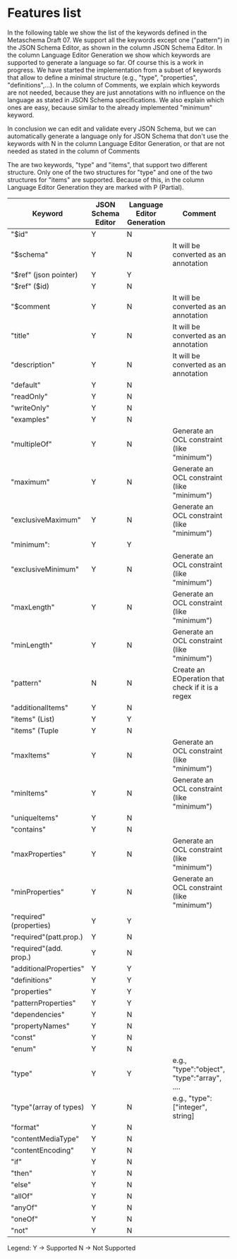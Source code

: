 # Features list

In the following table we show the list of the keywords defined in the Metaschema Draft 07.
We support all the keywords except one ("pattern") in the JSON Schema Editor, as shown in the column JSON Schema Editor.
In the column Language Editor Generation we show which keywords are supported to generate a language so far. Of course this is a work in progress.
We have started the implementation from a subset of keywords that allow to define a minimal structure (e.g., "type", "properties", "definitions",...).
In the column of Comments, we explain which keywords are not needed, because they are just annotations with no influence on the language as stated in
JSON  Schema specifications. We also explain which ones are easy, because similar to the already implemented "minimum" keyword.

In conclusion we can edit and validate every JSON Schema, but we can automatically generate a language only for JSON Schema that don't use
the keywords with N in the column Language Editor Generation, or that are not needed as stated in the column of Comments

The are two keywords, "type" and "items", that support two different structure. Only one of the two structures for "type" and one of the 
two structures for "items" are supported. Because of this, in the column Language Editor Generation they are marked with P (Partial).

|Keyword               |JSON Schema Editor   |Language Editor Generation| Comment|
|----------------------|---------------------|--------------------------|--------
|"$id"                 |Y                    |N                         | |
|"$schema"             |Y                    |N                         |It will be converted as an annotation|
|"$ref" (json pointer) |Y                    |Y                         ||
|"$ref"   ($id)        |Y                    |N                         ||
|"$comment             |Y                    |N                         |It will be converted as an annotation|
|"title"               |Y                    |N                         |It will be converted as an annotation|
|"description"         |Y                    |N                         |It will be converted as an annotation|
|"default"             |Y                    |N                         ||
|"readOnly"            |Y                    |N                         ||
|"writeOnly"           |Y                    |N                         ||
|"examples"            |Y                    |N                         ||
|"multipleOf"          |Y                    |N                         |Generate an OCL constraint (like "minimum")|
|"maximum"             |Y                    |N                         |Generate an OCL constraint (like "minimum")|
|"exclusiveMaximum"    |Y                    |N                         |Generate an OCL constraint (like "minimum")|
|"minimum":            |Y                    |Y                         | |
|"exclusiveMinimum"    |Y                    |N                         |Generate an OCL constraint (like "minimum")|
|"maxLength"           |Y                    |N                         |Generate an OCL constraint (like "minimum")|
|"minLength"           |Y                    |N                         |Generate an OCL constraint (like "minimum")|
|"pattern"             |N                    |N                         |Create an EOperation that check if it is a regex|
|"additionalItems"     |Y                    |N                         ||
|"items" (List)        |Y                    |Y                         ||
|"items" (Tuple        |Y                    |N                         ||
|"maxItems"            |Y                    |N                         |Generate an OCL constraint (like "minimum")|
|"minItems"            |Y                    |N                         |Generate an OCL constraint (like "minimum")|
|"uniqueItems"         |Y                    |N                         ||
|"contains"            |Y                    |N                         ||
|"maxProperties"       |Y                    |N                         |Generate an OCL constraint (like "minimum")|
|"minProperties"       |Y                    |N                         |Generate an OCL constraint (like "minimum")|
|"required"(properties)|Y                    |Y                         ||
|"required"(patt.prop.)|Y                    |N                         ||
|"required"(add. prop.)|Y                    |N                         ||
|"additionalProperties"|Y                    |Y                         | |
|"definitions"         |Y                    |Y                         | |
|"properties"          |Y                    |Y                         | |
|"patternProperties"   |Y                    |Y                         | |
|"dependencies"        |Y                    |N                         ||
|"propertyNames"       |Y                    |N                         ||
|"const"               |Y                    |N                         ||
|"enum"                |Y                    |N                         ||
|"type"                |Y                    |Y                         | e.g., "type":"object", "type":"array", .... |
|"type"(array of types)|Y                    |N                         | e.g., "type":["integer", string]|
|"format"              |Y                    |N                         ||
|"contentMediaType"    |Y                    |N                         ||
|"contentEncoding"     |Y                    |N                         ||
|"if"                  |Y                    |N                         ||
|"then"                |Y                    |N                         ||
|"else"                |Y                    |N                         ||
|"allOf"               |Y                    |N                         ||
|"anyOf"               |Y                    |N                         ||
|"oneOf"               |Y                    |N                         ||
|"not"                 |Y                    |N                         ||

Legend:
Y -> Supported
N -> Not Supported
